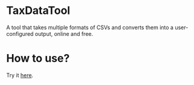 # TaxDataTool
A tool that takes multiple formats of CSVs and converts them into a user-configured output, online and free.

# How to use?

Try it <a href="https://cryptotaxtool.github.io">here</a>.

